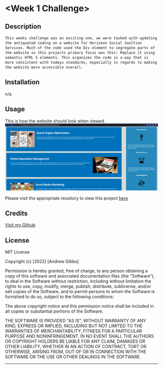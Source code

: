 # <Week 1 Challenge>

## Description

    This weeks challenge was an exciting one, we were tasked with updating the antiquated coding on a website for Horiseon Social Soultion Services. Much of the code used the Div element to segregate parts of the website so this projects primary focus was this: Replace it using semantic HTML 5 elements. This organizes the code in a way that is more consistent with todays standards, especially in regards to making the website more accessible overall.



## Installation

n/a

## Usage

 This is how the website should look when viewed.
![alt text](https://github.com/AndrewPGibbs/W1challenge/blob/main/assets/images/screenshot.png?raw=true)


Please visit the appropriate reository to view this project <a href=https://github.com/AndrewPGibbs/W1challenge>here</a>


## Credits

<a href=https://github.com/AndrewPGibbs>Visit my Github<a>








## License

MIT License

Copyright (c) [2022] [Andrew Gibbs]

Permission is hereby granted, free of charge, to any person obtaining a copy
of this software and associated documentation files (the "Software"), to deal
in the Software without restriction, including without limitation the rights
to use, copy, modify, merge, publish, distribute, sublicense, and/or sell
copies of the Software, and to permit persons to whom the Software is
furnished to do so, subject to the following conditions:

The above copyright notice and this permission notice shall be included in all
copies or substantial portions of the Software.

THE SOFTWARE IS PROVIDED "AS IS", WITHOUT WARRANTY OF ANY KIND, EXPRESS OR
IMPLIED, INCLUDING BUT NOT LIMITED TO THE WARRANTIES OF MERCHANTABILITY,
FITNESS FOR A PARTICULAR PURPOSE AND NONINFRINGEMENT. IN NO EVENT SHALL THE
AUTHORS OR COPYRIGHT HOLDERS BE LIABLE FOR ANY CLAIM, DAMAGES OR OTHER
LIABILITY, WHETHER IN AN ACTION OF CONTRACT, TORT OR OTHERWISE, ARISING FROM,
OUT OF OR IN CONNECTION WITH THE SOFTWARE OR THE USE OR OTHER DEALINGS IN THE
SOFTWARE.

---